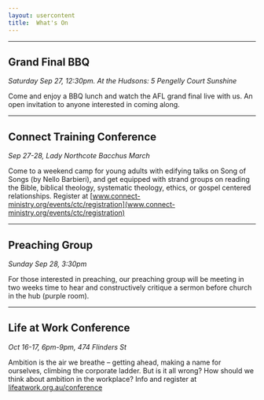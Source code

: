 ```yaml
---
layout: usercontent
title:  What's On
---
```



---

## Grand Final BBQ
_Saturday Sep 27, 12:30pm. At the Hudsons: 5 Pengelly Court Sunshine_

Come and enjoy a BBQ lunch and watch the AFL grand final live with us.  An open invitation to anyone interested in coming along.

---

## Connect Training Conference 
_Sep 27-28, Lady Northcote Bacchus March_

Come to a weekend camp for young adults with edifying talks on Song of Songs (by Nello Barbieri), and get equipped with strand groups on reading the Bible, biblical theology, systematic theology, ethics, or gospel centered relationships. Register at [www.connect-ministry.org/events/ctc/registration](www.connect-ministry.org/events/ctc/registration) 

---

## Preaching Group 
_Sunday Sep 28, 3:30pm_

For those interested in preaching, our preaching group will be meeting in two weeks time to hear and constructively critique a sermon before church in the hub (purple room).

---

## Life at Work Conference 
_Oct 16-17, 6pm-9pm, 474 Flinders St_

Ambition is the air we breathe – getting ahead, making a name for ourselves, climbing the corporate ladder. But is it all wrong? How should we think about ambition in the workplace? Info and register at [lifeatwork.org.au/conference](lifeatwork.org.au/conference)



[email]: mailto:john.david.hudson@gmail.com